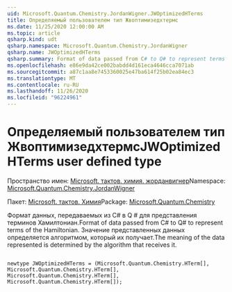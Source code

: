 ```yaml
---
uid: Microsoft.Quantum.Chemistry.JordanWigner.JWOptimizedHTerms
title: Определяемый пользователем тип Жвоптимизедхтермс
ms.date: 11/25/2020 12:00:00 AM
ms.topic: article
qsharp.kind: udt
qsharp.namespace: Microsoft.Quantum.Chemistry.JordanWigner
qsharp.name: JWOptimizedHTerms
qsharp.summary: Format of data passed from C# to Q# to represent terms of the Hamiltonian. The meaning of the data represented is determined by the algorithm that receives it.
ms.openlocfilehash: e86e9da42ce002babdd4d161eca4646cca7071ab
ms.sourcegitcommit: a87c1aa8e7453360025e47ba614f25b02ea84ec3
ms.translationtype: MT
ms.contentlocale: ru-RU
ms.lasthandoff: 11/26/2020
ms.locfileid: "96224961"
---
```

# <a name="jwoptimizedhterms-user-defined-type"></a><span data-ttu-id="cf190-102">Определяемый пользователем тип Жвоптимизедхтермс</span><span class="sxs-lookup"><span data-stu-id="cf190-102">JWOptimizedHTerms user defined type</span></span>

<span data-ttu-id="cf190-103">Пространство имен: [Microsoft. тактов. химия. жорданвигнер](xref:Microsoft.Quantum.Chemistry.JordanWigner)</span><span class="sxs-lookup"><span data-stu-id="cf190-103">Namespace: [Microsoft.Quantum.Chemistry.JordanWigner](xref:Microsoft.Quantum.Chemistry.JordanWigner)</span></span>

<span data-ttu-id="cf190-104">Пакет: [Microsoft. тактов. Химия](https://nuget.org/packages/Microsoft.Quantum.Chemistry)</span><span class="sxs-lookup"><span data-stu-id="cf190-104">Package: [Microsoft.Quantum.Chemistry](https://nuget.org/packages/Microsoft.Quantum.Chemistry)</span></span>


<span data-ttu-id="cf190-105">Формат данных, передаваемых из C# в Q # для представления терминов Хамилтониан.</span><span class="sxs-lookup"><span data-stu-id="cf190-105">Format of data passed from C# to Q# to represent terms of the Hamiltonian.</span></span>
<span data-ttu-id="cf190-106">Значение представленных данных определяется алгоритмом, который их получает.</span><span class="sxs-lookup"><span data-stu-id="cf190-106">The meaning of the data represented is determined by the algorithm that receives it.</span></span>

```qsharp

newtype JWOptimizedHTerms = (Microsoft.Quantum.Chemistry.HTerm[], Microsoft.Quantum.Chemistry.HTerm[], Microsoft.Quantum.Chemistry.HTerm[], Microsoft.Quantum.Chemistry.HTerm[]);
```

